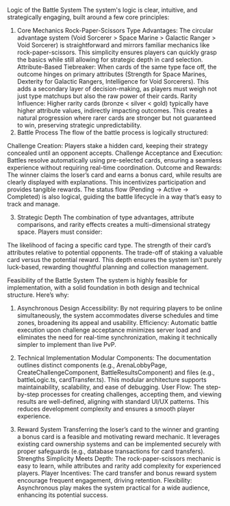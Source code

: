 Logic of the Battle System
The system's logic is clear, intuitive, and strategically engaging, built around a few core principles:

1. Core Mechanics
Rock-Paper-Scissors Type Advantages: The circular advantage system (Void Sorcerer > Space Marine > Galactic Ranger > Void Sorcerer) is straightforward and mirrors familiar mechanics like rock-paper-scissors. This simplicity ensures players can quickly grasp the basics while still allowing for strategic depth in card selection.
Attribute-Based Tiebreaker: When cards of the same type face off, the outcome hinges on primary attributes (Strength for Space Marines, Dexterity for Galactic Rangers, Intelligence for Void Sorcerers). This adds a secondary layer of decision-making, as players must weigh not just type matchups but also the raw power of their cards.
Rarity Influence: Higher rarity cards (bronze < silver < gold) typically have higher attribute values, indirectly impacting outcomes. This creates a natural progression where rarer cards are stronger but not guaranteed to win, preserving strategic unpredictability.
2. Battle Process
The flow of the battle process is logically structured:

Challenge Creation: Players stake a hidden card, keeping their strategy concealed until an opponent accepts.
Challenge Acceptance and Execution: Battles resolve automatically using pre-selected cards, ensuring a seamless experience without requiring real-time coordination.
Outcome and Rewards: The winner claims the loser’s card and earns a bonus card, while results are clearly displayed with explanations. This incentivizes participation and provides tangible rewards.
The status flow (Pending → Active → Completed) is also logical, guiding the battle lifecycle in a way that’s easy to track and manage.

3. Strategic Depth
The combination of type advantages, attribute comparisons, and rarity effects creates a multi-dimensional strategy space. Players must consider:

The likelihood of facing a specific card type.
The strength of their card’s attributes relative to potential opponents.
The trade-off of staking a valuable card versus the potential reward.
This depth ensures the system isn’t purely luck-based, rewarding thoughtful planning and collection management.

Feasibility of the Battle System
The system is highly feasible for implementation, with a solid foundation in both design and technical structure. Here’s why:

1. Asynchronous Design
Accessibility: By not requiring players to be online simultaneously, the system accommodates diverse schedules and time zones, broadening its appeal and usability.
Efficiency: Automatic battle execution upon challenge acceptance minimizes server load and eliminates the need for real-time synchronization, making it technically simpler to implement than live PvP.
2. Technical Implementation
Modular Components: The documentation outlines distinct components (e.g., ArenaLobbyPage, CreateChallengeComponent, BattleResultsComponent) and files (e.g., battleLogic.ts, cardTransfer.ts). This modular architecture supports maintainability, scalability, and ease of debugging.
User Flow: The step-by-step processes for creating challenges, accepting them, and viewing results are well-defined, aligning with standard UI/UX patterns. This reduces development complexity and ensures a smooth player experience.

3. Reward System
Transferring the loser’s card to the winner and granting a bonus card is a feasible and motivating reward mechanic. It leverages existing card ownership systems and can be implemented securely with proper safeguards (e.g., database transactions for card transfers).
Strengths
Simplicity Meets Depth: The rock-paper-scissors mechanic is easy to learn, while attributes and rarity add complexity for experienced players.
Player Incentives: The card transfer and bonus reward system encourage frequent engagement, driving retention.
Flexibility: Asynchronous play makes the system practical for a wide audience, enhancing its potential success.
